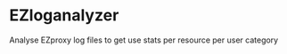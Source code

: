 EZloganalyzer
=============

Analyse EZproxy log files to get use stats per resource per user category
